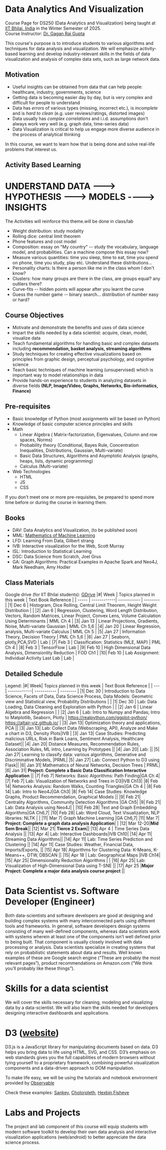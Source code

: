 # Data Analytics And Visualization
Course Page for DS250 (Data Analytics and Visualization) being taught at [IIT Bhilai, India](https://www.iitbhilai.ac.in/index.php) in the Winter Semester of 2025.
<br> Course Instructor: [Dr. Gagan Raj Gupta ](https://www.iitbhilai.ac.in/index.php?pid=gagan)

This course's purpose is to introduce students to various algorithms and techniques for data analysis and visualization. We will emphasize activity-based learning and develop industry-relevant skills in the fields of data visualization and analysis of complex data sets, such as large network data. 

Motivation
----------
* Useful insights can be obtained from data that can help people: healthcare, industry, governments, science
* Getting data is becoming easier day by day, but is very complex and difficult for people to understand
* Data has _errors_ of various types (missing, incorrect etc.), is _incomplete_ and is _hard to clean_ (e.g. user reviews/ratings, distorted images) 
* Data usually has _complex correlations_ and i.i.d. assumptions don't always work very well (e.g. graph data, time-series data) 
* Data Visualization is critical to help us engage more diverse audience in the process of analytical thinking 

In this course, we want to learn how that is being done and solve real-life problems that interest us.

Activity Based Learning
------------------------
# UNDERSTAND DATA ---> HYPOTHESIS ---> MODELS ----> INSIGHTS
The Activities will reinforce this theme.will be done in class/lab
 * Weight distribution: study modality
 * Rolling dice: central limit theorem
 * Phone features and cost model
 * Composition: essay on "My country" -- study the vocabulary, language model, and probabilities. Can a machine compose this essay now?
 * Measure various quantities: time you sleep, time to eat, time you spend on phone, time you study, play etc. Understand these distributions...
 * Personality charts: Is there a person like me in the class whom I don't know?
 * Clusters: how many groups are there in the class, are groups equal? any outliers there? 
 * Curve-fits -- hidden points will appear after you learnt the curve
 * Guess the number game -- binary search... distribution of number easy or hard?


Course Objectives
-----------------
* Motivate and demonstrate the benefits and uses of data science  
* Impart the skills needed by a data scientist: acquire, clean, model, visualize data
* Teach fundamental algorithms for handling basic and complex datasets including __recommendation, basket analysis, streaming algorithms__
* Study techniques for creating effective visualizations based on principles from graphic design, perceptual psychology, and cognitive science
* Teach basic techniques of machine learning (unsupervised) which is important way to model relationships in data 
* Provide hands-on experience to students in analyzing datasets in diverse fields __(NLP, Image/Video, Graphs, Networks, Bio-informatics, Finance)__

Pre-requisites
--------------
* Basic knowledge of Python (most assignments will be based on Python)
* Knowledge of basic computer science principles and skills
* Math
  * Linear Algebra ( Matrix-factorization, Eigenvalues, Column and row spaces, Norms)
  * Probability theory (Conditional, Bayes Rule, Concentration Inequalities, Distributions, Gaussian, Multi-variate) 
  * Basic Data Structures, Algorithms and Asymptotic Analysis (graphs, heaps, lists, dynamic programming)
  * Calculus (Multi-variate)
* Web Technologies 
  * HTML
  * JS
  * CSS
  
If you don't meet one or more pre-requisites, be prepared to spend more time before or during the course in learning them.

Books
------
* DAV: Data Analytics and Visualization, (to be published soon)
* MML: [Mathematics of Machine Learning](https://mml-book.github.io/)
* LFD: Learning From Data, Gilbert strang
* IVB: Interactive visualization for the Web, Scott Murray
* ISL: Introduction to Statistical Learning
* DSC: Data Science from Scratch, Joel Grus
* GA: Graph Algorithms: Practical Examples in Apache Spark and Neo4J, Mark Needham, Amy Hodler

Class Materials
----------------
Google drive (for IIT Bhilai students): [GDrive](https://drive.google.com/drive/folders/11TT4hnNL50yKA7oP3damPIkM9aBF0rNF)
|#| Week   | Topics planned in this week | Text Book Reference |
| ----- | ------------| ----------- | -------- |
|1|  Dec 6  | Histogram, Dice Rolling, Central Limit Theorem, Height Weight Distribution |  |
|2|  Jan 6  | Regression, Clustering, Word Length Distribution, Vectors, Random Matrices, Linear Project, Convex Lens, Volume Calculation Using Determinants | MML Ch 4 |
|3|  Jan 13  | Linear Projections, Gradients, Noise, Multi-variate Gaussian | MML Ch 5,6 |
|4|  Jan 20  | Linear Regression, analysis, Multi-variate Calculus | MML Ch 5 |
|5|  Jan 27  | Information Theory, Decision Theory | PML Ch 5,6 |
|6|  Jan 27  | Seaborn, plotly,PCA,SVD | Lab |
|7|  Feb  3   | Classification: Statistics (MLE, MAP) | PML Ch 4 |
|8|  Feb  3   | TensorFlow | Lab |
|9|  Feb 10   | High Dimensional Data Analysis, Dimensionlity Reduction | FOD Ch1 |
|10|  Feb 10   | Lab Assignment: Individual Activity Last Lab | Lab |




Detailed Schedule
-----------------
Legend:
|#| Week| Topics planned in this week | Text Book Reference |
| --- | ------------| ----------- | -------- |
|1| Dec 30 | Introduction to Data Science, Facets of Data, Data Science Process, Data Models: Geometric view and Statistical view, Probability Distributions | |
|1| Dec 30 | Lab: Data Loading, Data Cleaning and Exploration with Python | |
|2| Jan 6 | Linear Algebra and Regression | |
|2| Jan 6 | Lab: Intro to Numpy and Pandas; Intro to Matplotlib, Seaborn, Plotly   | https://realpython.com/ggplot-python/ https://altair-viz.github.io/   |
|3| Jan 13| Optimization theory and applications, PCA ||
|3| Jan 13| Lab: Collect Data (Webscraping, API), Analyze and Make a chart in D3, Density Plots|IVB |
|3| Jan 13| Case Studies: Predicting malicious URLs, Risk in Bank Loans, Sentiment Analysis, Healthcare Dataset||
|4| Jan 20| Distance Measures, Recommendation Rules, Association Rules, ML intro, Learning by Prototypes ||
|4| Jan 20| Lab: ||
|5| Jan 27| Learning to classify data: various algorithms, Generative and Discriminative Models,  |PRML|
|5| Jan 27| Lab: Connect Python to D3 using Flask||
|6| Jan 31| Mathematics of Neural Networks, Decision Trees | PRML|
|6| Jan 31| __Project: Complete a Basic Data Classification Interactive Application__ ||
|7| Feb 7|   Networks: Basic Algorithms: Path Finding|GA Ch 4|
|7| Feb 7| Lab: Visualization of Networks and Trees in D3|IVB Ch13|
|8| Feb 14|  Networks Analysis: Random Walks, Counting Triangles|GA Ch 4 |
|8| Feb 14| Lab: Intro to Neo4J|GA Ch3|
|8| Feb 14| Case Studies: Knowledge Graphs, Product Recommendation, Graphical Models ||
|9| Feb 21|  Centrality Algorithms, Community Detection Algorithms |GA Ch5|
|9| Feb 21| Lab: Data Analysis using Neo4J| |
|10| Feb 28| Text and Graph Embedding Algorithms|GA Ch6,7|
|10| Feb 28| Lab: Word Cloud, Text Visualization, NLP libraries: NLTK    |    |
|11| Mar 7|  Graph Machine Learning |GA Ch6,7|
|11| Mar 7| __Project: Complete a graph data analysis Application__| |
|12| Mar 12-20|__Mid Sem Break__||
|12| Mar 21| __Tierce 2 Exam__||
|13| Apr 4 | Time Series Data Analysis  ||
|13| Apr 4| Lab: Interactive Dashboards|IVB Ch10|
|14| Apr 11|  Streaming Data Algorithms||
|14| Apr 11| Lab: Time Series Prediction and Clustering  ||
|14| Apr 11| Case Studies: Weather, Financial Data, Imports/Exports,  ||
|15| Apr 18|  Algorithms for Clustering Data: K-Means, K-Means++, DTW, DBSCAN ||
|15| Apr 18 | Lab: Geographical Maps  |IVB Ch14|
|15| Apr 25|  Dimensionality Reduction Algorithms | |
|16| Apr 25| Lab: Visualization of High-Dimensional Data using T-SNE ||
|17| Apr 25 |__Major Project: Complete a major data analysis course project__  ||



# Data Scientist vs. Software Developer (Engineer)
Both data-scientists and software developers are good at designing and building complex systems with many interconnected parts using different tools and frameworks. In general, software developers design systems consisting of many well-defined components, whereas data scientists work with systems wherein at least one of the components isn’t well defined prior to being built. That component is usually closely involved with data processing or analysis. Data scientists specialize in creating systems that rely on probabilistic statements about data and results. Well known examples of these are Google search engine (“These are probably the most relevant pages”), product recommendations on Amazon.com (“We think you’ll probably like these things”).

# Skills for a data scientist
We will cover the skills necessary for cleaning, modeling and visualizing data by a data-scientist. We will also learn the skills needed for developers designing interactive dashboards and applications.

# D3 ([website](https://d3js.org/))
D3.js is a JavaScript library for manipulating documents based on data. D3 helps you bring data to life using HTML, SVG, and CSS. D3’s emphasis on web standards gives you the full capabilities of modern browsers without tying yourself to a proprietary framework, combining powerful visualization components and a data-driven approach to DOM manipulation. 

To make life easy, we will be using the tutorials and notebook environment provided by [Observable](https://observablehq.com/collection/@d3/learn-d3)

Check these examples: [Sankey](https://observablehq.com/@d3/sankey), [Cholorpleth](https://observablehq.com/@d3/choropleth), [Hexbin](https://observablehq.com/@d3/hexbin-map),[Fisheye](https://bost.ocks.org/mike/fisheye/)

# Labs and Projects
The project and lab component of this course will equip students with modern software toolkit to develop their own data analysis and interactive visualization applications (web/android) to better appreciate the data science process.



